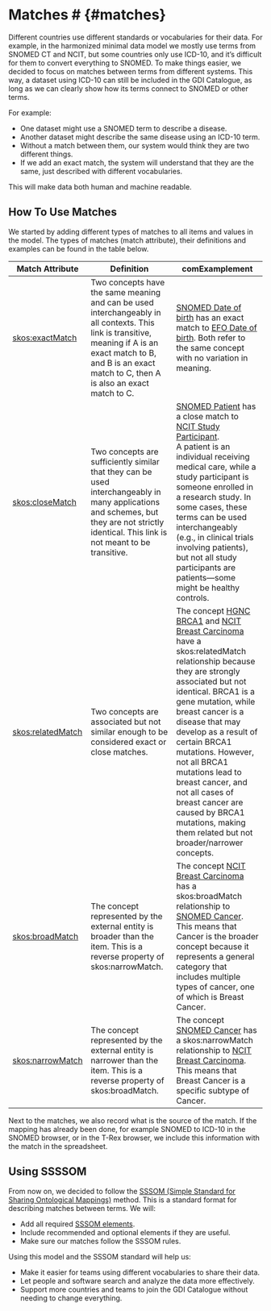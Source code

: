 # Matches # {#matches}

Different countries use different standards or vocabularies for their data. For example, in the harmonized minimal data model we mostly use terms from SNOMED CT and NCIT, but some countries only use ICD-10, and it’s difficult for them to convert everything to SNOMED.
To make things easier, we decided to focus on matches between terms from different systems. This way, a dataset using ICD-10 can still be included in the GDI Catalogue, as long as we can clearly show how its terms connect to SNOMED or other terms.

For example:
- One dataset might use a SNOMED term to describe a disease.
- Another dataset might describe the same disease using an ICD-10 term.
- Without a match between them, our system would think they are two different things.
- If we add an exact match, the system will understand that they are the same, just described with different vocabularies.

This will make data both human and machine readable.

## How To Use Matches

We started by adding different types of matches to all items and values in the model. The types of matches (match attribute), their definitions and examples can be found in the table below.

<table>
    <thead>
        <tr>
            <th>Match Attribute</th>
            <th>Definition</th>
            <th>comExamplement</th>
        </tr>
    </thead>
    <tbody>
        <tr>
            <td><a href="https://www.w3.org/2009/08/skos-reference/skos.html#exactMatch">skos:exactMatch</a></td>
            <td>Two concepts have the same meaning and can be used interchangeably in all contexts. This link is transitive, meaning if A is an exact match to B, and B is an exact match to C, then A is also an exact match to C.</td>
            <td><a href="https://browser.ihtsdotools.org/?perspective=full&amp;conceptId1=184099003&amp;edition=MAIN&amp;release=&amp;languages=en">SNOMED Date of birth</a> has an exact match to <a href="https://browser.ihtsdotools.org/?perspective=full&amp;conceptId1=184099003&amp;edition=MAIN&amp;release=&amp;languages=en">EFO Date of birth</a>. Both refer to the same concept with no variation in meaning.</td>
        </tr>
        <tr>
            <td><a href="https://www.w3.org/2009/08/skos-reference/skos.html#closeMatch">skos:closeMatch</a></td>
            <td>Two concepts are sufficiently similar that they can be used interchangeably in many applications and schemes, but they are not strictly identical. This link is not meant to be transitive.</td>
            <td><a href="https://browser.ihtsdotools.org/?perspective=full&amp;conceptId1=116154003&amp;edition=MAIN&amp;release=&amp;languages=en">SNOMED Patient</a> has a close match to <a href="https://evsexplore.semantics.cancer.gov/evsexplore/concept/ncit/C142710">NCIT Study Participant</a>. <br> A patient is an individual receiving medical care, while a study participant is someone enrolled in a research study. In some cases, these terms can be used interchangeably (e.g., in clinical trials involving patients), but not all study participants are patients—some might be healthy controls.</td>
        </tr>
        <tr>
            <td><a href="https://www.w3.org/2009/08/skos-reference/skos.html#relatedMatch">skos:relatedMatch</a></td>
            <td>Two concepts are associated but not similar enough to be considered exact or close matches.</td>
            <td>   The concept <a href="https://identifiers.org/hgnc:1100">HGNC BRCA1</a> and 
            <a href="http://purl.obolibrary.org/obo/NCIT_C4872">NCIT Breast Carcinoma</a> 
            have a skos:relatedMatch relationship because they are strongly associated but not identical. 
            BRCA1 is a gene mutation, while breast cancer is a disease that may develop as a result of certain BRCA1 mutations. 
            However, not all BRCA1 mutations lead to breast cancer, and not all cases of breast cancer are caused by BRCA1 mutations, making them related but not broader/narrower concepts.</td>
        </tr>
        <tr>
            <td><a href="https://www.w3.org/2009/08/skos-reference/skos.html#broadMatch">skos:broadMatch</a></td>
            <td>The concept represented by the external entity is broader than the item. This is a reverse property of skos:narrowMatch.</td>
            <td>The concept <a href="https://ontobee.org/ontology/NCIT?iri=http://purl.obolibrary.org/obo/NCIT_C4872">NCIT Breast Carcinoma</a> has a skos:broadMatch relationship to <a href="https://browser.ihtsdotools.org/?perspective=full&amp;conceptId1=363346000&amp;edition=MAIN&amp;release=&amp;languages=en">SNOMED Cancer</a>. This means that Cancer is the broader concept because it represents a general category that includes multiple types of cancer, one of which is Breast Cancer.</td>
        </tr>
        <tr>
            <td><a href="https://www.w3.org/2009/08/skos-reference/skos.html#narrowMatch">skos:narrowMatch</a></td>
            <td>The concept represented by the external entity is narrower than the item. This is a reverse property of skos:broadMatch.</td>
            <td>The concept <a href="https://browser.ihtsdotools.org/?perspective=full&amp;conceptId1=363346000&amp;edition=MAIN&amp;release=&amp;languages=en">SNOMED Cancer</a> has a skos:narrowMatch relationship to <a href="https://ontobee.org/ontology/NCIT?iri=http://purl.obolibrary.org/obo/NCIT_C4872">NCIT Breast Carcinoma</a>. This means that Breast Cancer is a specific subtype of Cancer.</td>
        </tr>
    </tbody>
</table>

Next to the matches, we also record what is the source of the match. If the mapping has already been done, for example SNOMED to ICD-10 in the SNOMED browser, or in the T-Rex browser, we include this information with the match in the spreadsheet.

## Using SSSSOM
From now on, we decided to follow the [SSSOM (Simple Standard for Sharing Ontological Mappings)](https://mapping-commons.github.io/sssom/) method. This is a standard format for describing matches between terms. We will:
- Add all required [SSSOM elements](https://mapping-commons.github.io/sssom/linkml-index/).
- Include recommended and optional elements if they are useful.
- Make sure our matches follow the SSSOM rules.
 
Using this model and the SSSOM standard will help us:
- Make it easier for teams using different vocabularies to share their data.
- Let people and software search and analyze the data more effectively.
- Support more countries and teams to join the GDI Catalogue without needing to change everything.








